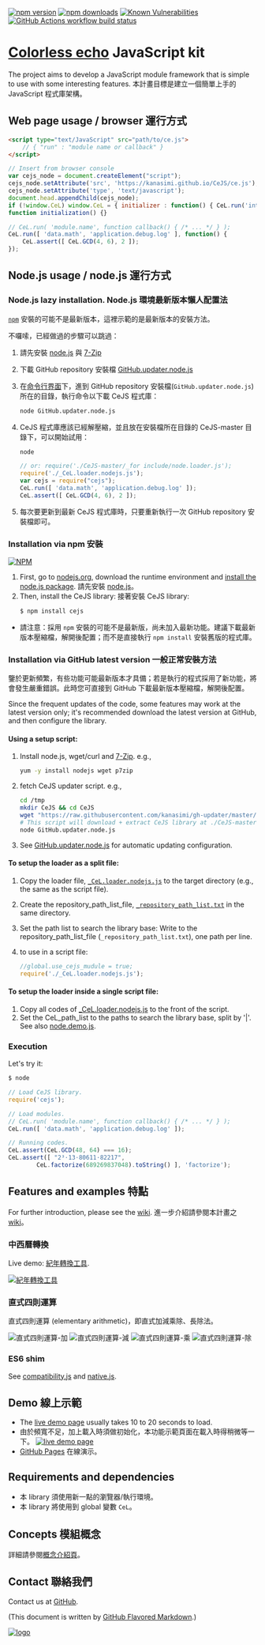 ﻿<!--
http://stackshare.io/continuous-integration
-->
[![npm version](https://badge.fury.io/js/cejs.svg)](https://www.npmjs.com/package/cejs)
[![npm downloads](https://img.shields.io/npm/dm/cejs.svg)](https://www.npmjs.com/package/cejs)
[![Known Vulnerabilities](https://snyk.io/test/github/kanasimi/CeJS/badge.svg?targetFile=package.json)](https://snyk.io/test/github/kanasimi/CeJS?targetFile=package.json)
[![GitHub Actions workflow build status](https://github.com/kanasimi/CeJS/actions/workflows/npm-test.yml/badge.svg)](https://github.com/kanasimi/CeJS/actions)
<!--
[![Travis CI Build Status](https://travis-ci.com/kanasimi/CeJS.svg?branch=master)](https://travis-ci.com/kanasimi/CeJS)
[![AppVeyor CI Build status](https://ci.appveyor.com/api/projects/status/ny0vr4x2uesiumm0?svg=true)](https://ci.appveyor.com/project/kanasimi/cejs)
[![CircleCI Build status](https://circleci.com/gh/kanasimi/CeJS.svg?style=svg)](https://circleci.com/gh/kanasimi/CeJS)
[![scrutinizer Build status](https://scrutinizer-ci.com/g/kanasimi/CeJS/badges/build.png?b=master)](https://scrutinizer-ci.com/g/kanasimi/CeJS/)

[![Known Vulnerabilities](https://snyk.io/test/npm/cejs/badge.svg)](https://snyk.io/test/npm/cejs)
[![Dependency Status](https://david-dm.org/kanasimi/CeJS.svg)](https://david-dm.org/kanasimi/CeJS)
-->

# [Colorless echo](http://lyrics.meicho.com.tw/) JavaScript kit
The project aims to develop a JavaScript module framework that is simple to use with some interesting features.
本計畫目標是建立一個簡單上手的 JavaScript 程式庫架構。<!-- toolkit -->

## Web page usage / browser 運行方式
<!--
https://github.com/highlightjs/highlight.js/blob/master/SUPPORTED_LANGUAGES.md
-->
```html
<script type="text/JavaScript" src="path/to/ce.js">
	// { "run" : "module name or callback" }
</script>
```

```javascript
// Insert from browser console
var cejs_node = document.createElement("script");
cejs_node.setAttribute('src', 'https://kanasimi.github.io/CeJS/ce.js');
cejs_node.setAttribute('type', 'text/javascript');
document.head.appendChild(cejs_node);
if (!window.CeL) window.CeL = { initializer : function() { CeL.run('interact.DOM', initialization); } };
function initialization() {}
```

```javascript
// CeL.run( 'module.name', function callback() { /* ... */ } );
CeL.run([ 'data.math', 'application.debug.log' ], function() {
	CeL.assert([ CeL.GCD(4, 6), 2 ]);
});
```

## Node.js usage / node.js 運行方式

### Node.js lazy installation. Node.js 環境最新版本懶人配置法
<code>[npm](https://www.npmjs.com/package/cejs)</code> 安裝的可能不是最新版本，這裡示範的是最新版本的安裝方法。

不囉嗦，已經做過的步驟可以跳過：
1. 請先安裝 [node.js](https://nodejs.org/) 與 [7-Zip](https://en.wikipedia.org/wiki/7-Zip)
2. 下載 GitHub repository 安裝檔 [GitHub.updater.node.js](https://raw.githubusercontent.com/kanasimi/gh-updater/master/GitHub.updater.node.js)
3. 在[命令行界面](https://zh.wikipedia.org/wiki/%E5%91%BD%E4%BB%A4%E8%A1%8C%E7%95%8C%E9%9D%A2)下，進到 GitHub repository 安裝檔(`GitHub.updater.node.js`)所在的目錄，執行命令以下載 CeJS 程式庫：

   ```bash
   node GitHub.updater.node.js
   ```

4. CeJS 程式庫應該已經解壓縮，並且放在安裝檔所在目錄的 CeJS-master 目錄下，可以開始試用：

   ```bash
   node
   ```
   ```javascript
   // or: require('./CeJS-master/_for include/node.loader.js');
   require('./_CeL.loader.nodejs.js');
   var cejs = require("cejs");
   CeL.run([ 'data.math', 'application.debug.log' ]);
   CeL.assert([ CeL.GCD(4, 6), 2 ]);
   ```

5. 每次要更新到最新 CeJS 程式庫時，只要重新執行一次 GitHub repository 安裝檔即可。

### Installation via npm 安裝
<!-- NodeICO badges -->
[![NPM](https://nodei.co/npm/cejs.png)](https://nodei.co/npm/cejs/)
<!-- [![NPM](https://nodei.co/npm-dl/cejs.png)](https://nodei.co/npm/cejs/) -->

1. First, go to [nodejs.org](https://nodejs.org/), download the runtime environment and [install the node.js package](https://nodejs.org/en/download/package-manager/). 請先安裝 [node.js](https://nodejs.org/)。
2. Then, install the CeJS library: 接著安裝 CeJS library:
   ```bash
   $ npm install cejs
   ```
* 請注意：採用 `npm` 安裝的可能不是最新版，尚未加入最新功能。建議下載最新版本壓縮檔，解開後配置；而不是直接執行 `npm install` 安裝舊版的程式庫。

### Installation via GitHub latest version 一般正常安裝方法
鑒於更新頻繁，有些功能可能最新版本才具備；若是執行的程式採用了新功能，將會發生嚴重錯誤。此時您可直接到 GitHub 下載最新版本壓縮檔，解開後配置。

Since the frequent updates of the code, some features may work at the latest version only; it's recommended download the latest version at GitHub, and then configure the library.

#### Using a setup script:
1. Install node.js, wget/curl and [7-Zip](https://en.wikipedia.org/wiki/7-Zip). e.g.,

   ```bash
   yum -y install nodejs wget p7zip
   ```

2. fetch CeJS updater script. e.g.,

   ```bash
   cd /tmp
   mkdir CeJS && cd CeJS
   wget "https://raw.githubusercontent.com/kanasimi/gh-updater/master/GitHub.updater.node.js" || curl -O https://raw.githubusercontent.com/kanasimi/gh-updater/master/GitHub.updater.node.js
   # This script will download + extract CeJS library at ./CeJS-master.
   node GitHub.updater.node.js
   ```

3. See [GitHub.updater.node.js](https://raw.githubusercontent.com/kanasimi/gh-updater/master/GitHub.updater.node.js) for automatic updating configuration.

<!--
Using git:
git clone --single-branch --depth 1 https://github.com/kanasimi/CeJS.git
# for update:
# https://stackoverflow.com/questions/2866358/git-checkout-only-files-without-repository
# https://stackoverflow.com/questions/6941889/is-it-safe-to-shallow-clone-with-depth-1-create-commits-and-pull-updates-aga
# https://stackoverflow.com/questions/41075972/how-to-update-a-git-shallow-clone
git fetch --depth 1; git reset --hard origin/master
git clean -dfx
-->

#### To setup the loader as a split file:
1. Copy the loader file, <code>[_CeL.loader.nodejs.js](https://github.com/kanasimi/CeJS/tree/master/_for%20include/_CeL.loader.nodejs.js)</code> to the target directory (e.g., the same as the script file).
2. Create the repository_path_list_file, <code>[_repository_path_list.txt](https://github.com/kanasimi/CeJS/blob/master/_for%20include/_repository_path_list.sample.txt)</code> in the same directory.
3. Set the path list to search the library base: Write to the repository_path_list_file (`_repository_path_list.txt`), one path per line.
4. to use in a script file:

   ```javascript
   //global.use_cejs_mudule = true;
   require('./_CeL.loader.nodejs.js');
   ```

#### To setup the loader inside a single script file:
1. Copy all codes of [_CeL.loader.nodejs.js](https://github.com/kanasimi/CeJS/tree/master/_for%20include/_CeL.loader.nodejs.js) to the front of the script.
2. Set the CeL_path_list to the paths to search the library base, split by '|'. See also [node.demo.js](https://github.com/kanasimi/CeJS/blob/master/_test%20suite/misc/node.demo.js).


### Execution
Let's try it:
```bash
$ node
```
```javascript
// Load CeJS library.
require('cejs');

// Load modules.
// CeL.run( 'module.name', function callback() { /* ... */ } );
CeL.run([ 'data.math', 'application.debug.log' ]);

// Running codes.
CeL.assert(CeL.GCD(48, 64) === 16);
CeL.assert([ "2³⋅13⋅80611⋅82217",
		CeL.factorize(689269837048).toString() ], 'factorize');
```

## Features and examples 特點
For further introduction, please see the [wiki](https://github.com/kanasimi/CeJS/wiki).
進一步介紹請參閱本計畫之 [wiki](https://github.com/kanasimi/CeJS/wiki)。
<!-- TODO: screenshot data:image/png;base64, -->

### 中西曆轉換
Live demo: [紀年轉換工具](https://kanasimi.github.io/CeJS/_test%20suite/era.htm).

[![紀年轉換工具](https://lh3.googleusercontent.com/N9NilsxV-YIiGqYgzKkQWsKxeGoplKLeJXWo4f-hqgwIT4PHzp1UxI4b-hnFV_Fotr7ENNGcB03uGLZHLvyI6CmmN0DXn2yGzq48gPq9BxPOqtKiqEgcqlK2UNzqCcAoe8dK2V-9lZRJ_HuSGYjbw-lnkdRVTZ1UwhSNHAKO8sg67ICwpkKdZlugrzMxO3x2WQ--oqzAVCQJ_NFsB2oJh8ZZv4U5r85M6eQirL5dNoCo-SoXXRVuAAOJqEG7-ymiOR2_rPTIs1JzAVGiugkoRb2avi8Oi7NjIBwZHXt-Id5C9v5B6T1kejG3GGLt_wWfUcANONgYSsoLKp37AkKZHrvV6M6bDMSqvOwm81hHRUoQS9pDoAw_cLI6oZmmYIFADwgcqFf3Xusf8ZkhVDI0PejCls-laEEeCHBKLI0_s-e__OG-n72oLXHm_cYgLTcmXWaA7U_sG9OxfApHcLRkb1foyY9bcGJV-xpRwA4-gHwMpLlyhbsEYq-92AwYckFT5rzD0kCNfV7tEoG1gqQIM-6gvi4gyD3Y3FDKEKIr9sZA-i7CYvnrKNmVbsrNFj2oJiiE=w1229-h669-no)](https://kanasimi.github.io/CeJS/_test%20suite/era.htm)

### 直式四則運算
直式四則運算 (elementary arithmetic)，即直式加減乘除、長除法。

![直式四則運算-加](https://lh3.googleusercontent.com/qM-718nNrqhSOdUJv2EN6D1_Ah_jJQHSD2RXRPje0DLNVP9W8oZ2RtjBwMS3Q4zZcs-ZdLdkk69ZFaufHH2es9ES4QFtE6PDf8fvLkfNTrq5th9zxaJyNQnMqxIkAf0MB_g1CsYlZIf2PRvNkBpgguquyDIbbAw59wLQHEkRaB10brMw48PwN3pq3sEmxuD-LtuEnO1SasX0yNUcpaX2o5fe6BKFfe1OsSLyo9CNGYKeUc6JVZkzcvOMpXcls7aXnN6UAhbgNr8BaBoNgwwj7_EW6f-OEer3e1WUq7W-v3eAksLhgCUbZnUI65qCYlneg6FuTf7-8-UZdi_ByKist-F5yjAD5jPwOxrVYTUhc6TYid5O_2SeADSMUPLcWJ1YcT2XkivyxdAN--3nhvEAaH_nFI9ZF_t68VAncZBtEoBtzEQ18k_MSuAQSTWDVbPEkwOKp1_-3Ut1xDlUUOX9CnY3xK4F-9c9xziI9gOvMFRE5o6KV9po_3njY9J9u1ztMNAvURMH72__vB07N3oiPQRvCRyL4zEyLV0S2u0cLSChYIUVVEEUjDnAsV9-IOJwdxad=w109-h54-no)
![直式四則運算-減](https://lh3.googleusercontent.com/mWTjsAfG6nlGk_3sH-OMcfvmTC3zTqeTTD63Mz0H5Qg6ldbd2wD1jiVbe5uckRieSQq4xHDb9PCmCDDqfbRr1PrRShm6rzZ5JC-uVbixf4INktgmVHYuKv91xwnzzKamtj78EiShvVeP3Kk9mKAW8Pcsj4qr9Q-3dWbPfQR4XdELltKk6nNOwvpRtBU-MTiW8G1NFbYPnHa54w-IsUsz-JVkfnSRE52ounNnsDjpmRZ4aH8x84jaaQm2sfpFY_c87ChKMjOhzwHidiHLv6vUP9H8M8syNW9FmK2_vBW_5z4xgG6AG1kA2CJgUehrqB_Pn4r2nzwpIZlvbju1n13mSm8yygM39dZMRx_Ci3OdEe7o_nJUNi0bX4Pr3xLRhmHLw1ApQ3ClzfKciwaeKV3oXnCcd4wQXFdvfxQ-nYD7FiZBlvR5Nuh0YGmGgNjszQDync3rS0xbVeN4HjwatEdgvroDhbjyPU-y7AV_YRyf1Dp2S3zJRvx9p0Gd5f3nF3-cIZswpjkM9JG17fefZEY1HluFeKnYS2lr9f9kZRfE0uibyOBcx3R1vjM0JqnqxhzO9XGC=w115-h56-no)
![直式四則運算-乘](https://lh3.googleusercontent.com/DFa-judnb6zgyexIckEuNJ5vMdN0XDpW9D_kPyywkwScabTBsApuWl8K3ipgstRDNSV0nf_-rWA13J-KHma3AVqiie9i6voKdLCxnEUMtJM3gbkTUcYN1QBXO-THLpsSPgtatIiylWp0HYSPK_NGmt15Ur4SBTG4x9J-UUvPwDdi4QhkqifDn13-FzFC1QmqsOJK3JRoP_oAdTf4rNfWaY33WMkATiW6zLKQjJP_LbCIIUyg_ED_byfE2K0bdmnnQVl7Av1iBhaGNCHgsyp_rqmyvIrd2sWf_yP06KnQmim-wIBa5XWVkccH29kzlv6LCBzjg50yrhCcvL43Pcwm87xDDJhJBvjOQOeCNjTltvvI3m0a0Q00WKvVToANkc-1O8ZFIffANiTI4nFLeS7YiSfSSj1EHH4tUiavlMtMWqLhSYGcol7Jbj9lwZMxHIkmkUb6bFLnB_Pnk1dYrAcPSu1W3k2JPuX4IpIxDEsoGt0A3rRDBq7baFzDjZoQsR0f2cEej-AEF0Pgviu0vkqgttTDJ9U6DWJ3RldNhd509t2aUwbbKQnabUfulIEviiSBhBlI=w119-h124-no)
![直式四則運算-除](https://lh3.googleusercontent.com/GAxL2YTiJruCCb1Hx0FxsjykGjy9qjatlHnKngfAijamXrIRXG0w7xFUDqEKVpz8KLNLAs0T2iGR4zkWKT5lzUNdpbVLAsgGuv9qAaKbQesNjdX67lfgYoqxwXNhAgT9g2oJ-swoUx6wnPLMO1x-IROrR5GTIv5V0DNIfsZGnit183uHN23MKoF0Er0XpWU9gjSzC53TTqEKxStnhCD-7cahI7WKxOws54vek9bAAIkq7OeUx94u-R9AtSMBmuJG0iFzxvqSlejvTdYjyWguQbv4RN_hdYB7Fp9KEZnyX1gl_Epr1vWBeXKDMHtFK2VArf458esi7wvM5DanY2cILAxDu9wO3e9Ms_jrPOGk33AjtlNRUzNm7GxQev_nDH6zFzed5wX6BlYAI7y-WrCuvKXlu33Xgk5o2LSGcUK_nb8Qak80xJ8pnevnaxMNxwzBohPqlHXOpzG6Wii07fXyUL5Ft7jTKdyJJKecLdw0KZ87jvEmmZLP4EtRJ2lLdavjVnvpA4KB7W_ks0x-JYjL9mwmtgaoObfLtTQb8vJoSDFf9829Q00rjHliyLoFAowjuPeu=w196-h220-no)

### ES6 shim
See [compatibility.js](https://github.com/kanasimi/CeJS/blob/master/data/code/compatibility.js) and [native.js](https://github.com/kanasimi/CeJS/blob/master/data/native.js).

## Demo 線上示範
* The [live demo page](https://kanasimi.github.io/CeJS/_test%20suite/demo.htm) usually takes 10 to 20 seconds to load.
* 由於頻寬不足，加上載入時須做初始化，本功能示範頁面在載入時得稍微等一下。
[![live demo page](https://lh3.googleusercontent.com/mnxTEY5szTdGeYdUWjC4Pw18CwzJ4EkflaIA42lsBMQRXGthF8rBHbFSKIZ5LjokCQthIQOnxxmH8_eke4oD3Yr-kU1YzUPzOEINiBwdiCHhazHQVYdYRii4oc966DUmE-MV_B_o8j2Ko1XJ-X7Ro4K-xHA6rGY11Q7WIv3Qne-4Q9tfmgYkgysaYOBxUtsZIOrpKghFCfTXsnjVGVhsiCjc9pyT-x3udMZ-RBs6hF8AxFAprU5WX5utht69g9w6d2inJlLHuImvIHuL1dLNCU9PBHWbleOyRkEs_fUrou5-aqpaxYo07W_cfwmYsGQUVU1_g4eQNydlKMNOUAcuQm21sop7qT-j9LKrTPkGh4fbCi8Fw99PA9GsCMX_KK6PX1HKgnoBzCJDjPFjjQthhx3FCXLGuSZmhYp5Y2FN-Atm1MBQMgtigpLixZ52pQD6UIObrC0Mw33fGmhfe9nfnjDtVvjoXbvNaoZ2ZyKrQ-7peMaExoVRLKtUY_ZN2EwHPfVjBAFFZVKPwCg3hKK5ERM69cSrWUSkfdWlHp7_yIQ74wReMgDtu_bpvqF0D8SffAQu=w506-h297-no)](https://kanasimi.github.io/CeJS/_test%20suite/demo.htm)
* [GitHub Pages](https://kanasimi.github.io/CeJS/) 在線演示。

## Requirements and dependencies
* 本 library 須使用新一點的瀏覽器/執行環境。
* 本 library 將使用到 global 變數 ```CeL```。

## Concepts 模組概念
詳細請參閱[概念介紹頁](http://lyrics.meicho.com.tw/reviews/review.pl?seg=CeJS)。

## Contact 聯絡我們
Contact us at [GitHub](https://github.com/kanasimi/CeJS/issues).

(This document is written by [GitHub Flavored Markdown](https://help.github.com/categories/writing-on-github/).)

[![logo](https://raw.githubusercontent.com/kanasimi/CeJS/master/_test%20suite/misc/logo.jpg)](http://lyrics.meicho.com.tw/)

<!--
Markdown comment: need check under github and npmjs
http://stackoverflow.com/questions/4823468/comments-in-markdown
https://github.com/tiimgreen/github-cheat-sheet/blob/master/README.zh-tw.md

try: README.wiki
-->
